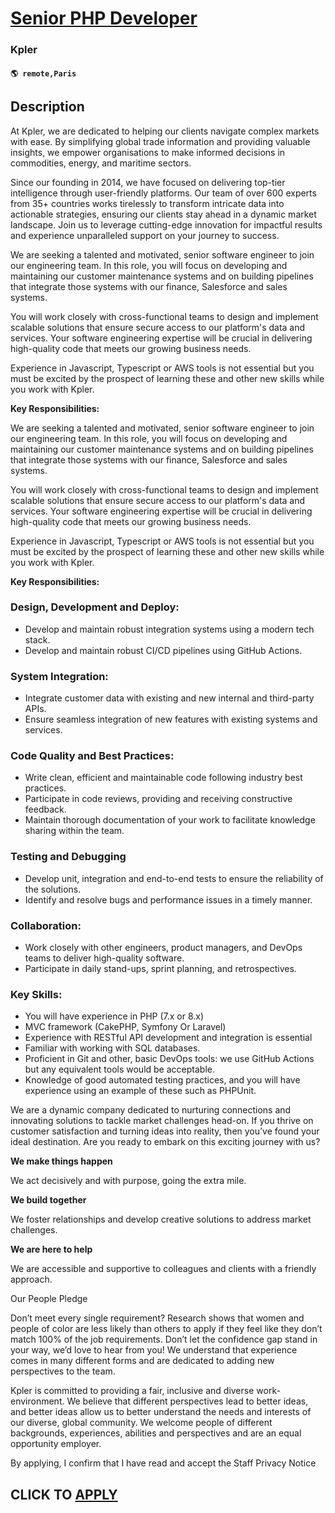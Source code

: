 # [Senior PHP Developer](https://www.remotewlb.com/apply/senior-php-developer-134034)  
### Kpler  
#### `🌎 remote,Paris`  

## Description

At Kpler, we are dedicated to helping our clients navigate complex markets with ease. By simplifying global trade information and providing valuable insights, we empower organisations to make informed decisions in commodities, energy, and maritime sectors.

  

Since our founding in 2014, we have focused on delivering top-tier intelligence through user-friendly platforms. Our team of over 600 experts from 35+ countries works tirelessly to transform intricate data into actionable strategies, ensuring our clients stay ahead in a dynamic market landscape. Join us to leverage cutting-edge innovation for impactful results and experience unparalleled support on your journey to success.

  

  

We are seeking a talented and motivated, senior software engineer to join our engineering team. In this role, you will focus on developing and maintaining our customer maintenance systems and on building pipelines that integrate those systems with our finance, Salesforce and sales systems.

  

You will work closely with cross-functional teams to design and implement scalable solutions that ensure secure access to our platform's data and services. Your software engineering expertise will be crucial in delivering high-quality code that meets our growing business needs.

  

Experience in Javascript, Typescript or AWS tools is not essential but you must be excited by the prospect of learning these and other new skills while you work with Kpler.

  

 **Key Responsibilities:**

  

We are seeking a talented and motivated, senior software engineer to join our engineering team. In this role, you will focus on developing and maintaining our customer maintenance systems and on building pipelines that integrate those systems with our finance, Salesforce and sales systems.

  

You will work closely with cross-functional teams to design and implement scalable solutions that ensure secure access to our platform's data and services. Your software engineering expertise will be crucial in delivering high-quality code that meets our growing business needs.

  

Experience in Javascript, Typescript or AWS tools is not essential but you must be excited by the prospect of learning these and other new skills while you work with Kpler.

  

 **Key Responsibilities:**

  

### Design, Development and Deploy:

* Develop and maintain robust integration systems using a modern tech stack.
* Develop and maintain robust CI/CD pipelines using GitHub Actions.

  

### System Integration:

* Integrate customer data with existing and new internal and third-party APIs.
* Ensure seamless integration of new features with existing systems and services.

  

### Code Quality and Best Practices:

* Write clean, efficient and maintainable code following industry best practices.
* Participate in code reviews, providing and receiving constructive feedback.
* Maintain thorough documentation of your work to facilitate knowledge sharing within the team.

  

### Testing and Debugging

* Develop unit, integration and end-to-end tests to ensure the reliability of the solutions.
* Identify and resolve bugs and performance issues in a timely manner.

  

### Collaboration:

* Work closely with other engineers, product managers, and DevOps teams to deliver high-quality software.
* Participate in daily stand-ups, sprint planning, and retrospectives.

  

### Key Skills:

* You will have experience in PHP (7.x or 8.x) 
* MVC framework (CakePHP, Symfony Or Laravel)
* Experience with RESTful API development and integration is essential
* Familiar with working with SQL databases. 
* Proficient in Git and other, basic DevOps tools: we use GitHub Actions but any equivalent tools would be acceptable.
* Knowledge of good automated testing practices, and you will have experience using an example of these such as PHPUnit.

  

We are a dynamic company dedicated to nurturing connections and innovating solutions to tackle market challenges head-on. If you thrive on customer satisfaction and turning ideas into reality, then you’ve found your ideal destination. Are you ready to embark on this exciting journey with us?

  

 **We make things happen**

We act decisively and with purpose, going the extra mile.

  

 **We build together**

We foster relationships and develop creative solutions to address market challenges.

  

 **We are here to help**

We are accessible and supportive to colleagues and clients with a friendly approach.

  

  

Our People Pledge

  

Don’t meet every single requirement? Research shows that women and people of color are less likely than others to apply if they feel like they don’t match 100% of the job requirements. Don’t let the confidence gap stand in your way, we’d love to hear from you! We understand that experience comes in many different forms and are dedicated to adding new perspectives to the team.

  

Kpler is committed to providing a fair, inclusive and diverse work-environment. We believe that different perspectives lead to better ideas, and better ideas allow us to better understand the needs and interests of our diverse, global community. We welcome people of different backgrounds, experiences, abilities and perspectives and are an equal opportunity employer.

  

  

  

By applying, I confirm that I have read and accept the Staff Privacy Notice

  
## CLICK TO [APPLY](https://www.remotewlb.com/apply/senior-php-developer-134034)

